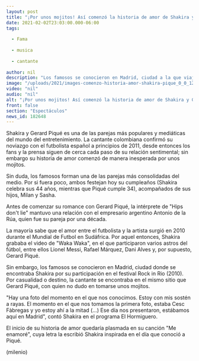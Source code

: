 ```yaml
---
layout: post
title: "¡Por unos mojitos! Así comenzó la historia de amor de Shakira y Gerard Piqué"
date: 2021-02-02T23:03:00.000-06:00
tags:
  
  - Fama
  
  - musica
  
  - cantante
  
author: nil
description: "Los famosos se conocieron en Madrid, ciudad a la que viajó la cantante por su participación en Rock in Rio 2010. "
image: "/uploads/2021/images-comenzo-historia-amor-shakira-pique_0_0_1200_747.jpg"
video: "nil"
audio: "nil"
alt: "¡Por unos mojitos! Así comenzó la historia de amor de Shakira y Gerard Piqué"
front: false
section: "Espectáculos"
news_id: 182648
---
```


Shakira y Gerard Piqué es una de las parejas más populares y mediáticas del mundo del entretenimiento. La cantante colombiana confirmó su noviazgo con el futbolista español a principios de 2011, desde entonces los fans y la prensa siguen de cerca cada paso de su relación sentimental; sin embargo su historia de amor comenzó de manera inesperada por unos mojitos.  

Sin duda, los famosos forman una de las parejas más consolidadas del medio. Por si fuera poco, ambos festejan hoy su cumpleaños (Shakira celebra sus 44 años, mientras que Piqué cumple 34), acompañados de sus hijos, Milan y Sasha. 

Antes de comenzar su romance con Gerard Piqué, la intérprete de "Hips don't lie" mantuvo una relación con el empresario argentino Antonio de la Rúa, quien fue su pareja por una década. 

La mayoría sabe que el amor entre el futbolista y la artista surgió en 2010 durante el Mundial de Futbol en Sudáfrica. Por aquel entonces, Shakira grababa el video de "Waka Waka", en el que participaron varios astros del fútbol, entre ellos Lionel Messi, Rafael Márquez, Dani Alves y, por supuesto, Gerard Piqué.   

Sin embargo, los famosos se conocieron en Madrid, ciudad donde se encontraba Shakira por su participación en el festival Rock in Rio (2010). Por casualidad o destino, la cantante se encontraba en el mismo sitio que Gerard Piqué, con quien no dudo en tomarse unos mojitos.  

"Hay una foto del momento en el que nos conocimos. Estoy con mis sostén a rayas. El momento en el que nos tomamos la primera foto, estaba Cesc Fàbregas y yo estoy ahí a la mitad (...) Ese día nos presentaron, estábamos aquí en Madrid", contó Shakira en el programa El Hormiguero.  

El inicio de su historia de amor quedaría plasmada en su canción "Me enamoré", cuya letra la escribió Shakira inspirada en el día que conoció a Piqué.

(milenio) 

